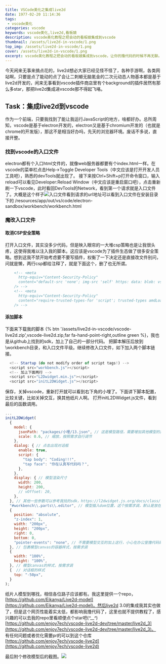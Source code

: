 ```yaml
---
title: VSCode美化之集成live2d
date: 1977-02-20 11:14:36
tags: 
 - vscode美化
categories: vscode
keywords: vscode美化,live2d,看板娘
description: vscode美化教程之把会动的看板娘集成到vscode
thumbnail: /assets/live2d-in-vscode/1.png
top_img: /assets/live2d-in-vscode/1.png
cover: /assets/live2d-in-vscode/1.png
excerpt: vscode美化教程之把会动的看板娘集成到vscode，让你的撸代码的时候不再无聊。
---
```


今天闲来无事来搞点花的，live2d想必大家已经见怪不怪了，各种手游啊，各类网站啊，只要是点了能动的<span class="shy-block">点了会让二刺螈无脑氪金的</span>二次元动态人物基本都是基于live2d开发的，闲来无事看到vscode插件商店里有个background的插件居然有那么多star，那把live2d集成进vscode那不得起飞咯。

## Task：集成live2d到vscode

作为一个前端，只要我找到了能让我运行JavaScript的地方，啥都好办。总所周知，vscode是基于electron开发的，electron又是基于chromium开发的（也就是chrome的开发版），那这不是相当好办吗，先天的浏览器环境。废话不多说，直接开整。

### 找到vscode的入口文件

electron都有个入口html文件的，就像web服务器都要有个index.html一样。在vscode的菜单栏点击Help->Toggle Developer Tools（中文应该是打开开发人员工具吧），熟悉的devTools就出现了。
接下来按Ctrl+Shift+p打开命令窗口，输入reload可以看见Developer:Reload Window（中文应该是重启窗口吧），点击重新刷一下vscode，此时看回DevTools的Network，看到第一个请求就是入口文件了。大概是这个样子![入口文件](/assets/live2d-in-vscode/2.png)看到请求的url地址可以看到入口文件在安装目录下的
/resources/app/out/vs/code/electron-sandbox/workbench/workbench.html

### 魔改入口文件

#### 取消CSP安全策略

打开入口文件，其实没多少代码，但是映入眼帘的一大堆csp策略也是让我很头疼，这使得我难以注入我的脚本。这应该是vscode为了插件生态做了很多安全策略。想到这我不禁开始考虑要不要写插件，权衡了一下决定还是直接改文件<span class="shy-block">别问，问就是懒</span>，两行csp都给注释了，就是下面这个，删了也无所谓。

``` html
    <!-- <meta
      http-equiv="Content-Security-Policy"
      content="default-src 'none'; img-src 'self' https: data: blob: vscode-remote-resource:; media-src 'self'; frame-src 'self' vscode-webview:; object-src 'self'; script-src 'self' 'unsafe-eval' blob:; style-src 'self' 'unsafe-inline'; connect-src 'self' https: ws:; font-src 'self' https: vscode-remote-resource:;"
    /> -->
    <!-- <meta
      http-equiv="Content-Security-Policy"
      content="require-trusted-types-for 'script'; trusted-types amdLoader cellRendererEditorText defaultWorkerFactory diffEditorWidget stickyScrollViewLayer editorGhostText domLineBreaksComputer editorViewLayer diffReview dompurify notebookRenderer safeInnerHtml standaloneColorizer tokenizeToString;"
    /> -->
```

#### 添加脚本

下面来下载我的脚本 {% btn '/assets/live2d-in-vscode/vscode-live2d.zip',vscode-live2d.zip,far fa-hand-point-right,outline green %}，我也是从github上找到的sdk，加上了自己的一部分代码。
把脚本解压后放到\workbench目录，和入口文件平级。继续修改入口文件，如下加入两个脚本链接。

``` javascript
  <!-- Startup (do not modify order of script tags!) -->
  <script src="workbench.js"></script>
  <!-- 加上下面两行 -->
  <script src="L2Dwidget.min.js"></script>
  <script src="initL2DWidget.js"></script>
```

保存，关掉vscode，重新打开就可以看到右下角的小埋了。下面讲下脚本配置，比较关键，比如关掉交互，换其他纸片人啊。
打开initL2DWidget.js文件，看到最后的函数调用。

``` initL2DWidget.js
...
initL2DWidget(
  {
    model: {
      jsonPath: "packages/小埋/13.json", // 这是模型路径，需要增加其他模型的扔到packages里面改下路径就行
      scale: 0.6, // 缩放，按照需求自行调节
    },
    dialog: { // 点击出现对话框
      enable: true,
      script: {
        "tap body": "Coding!!!",
        "tap face": "你在认真写代码吗？",
      },
    },
    display: { // 模型渲染尺寸
      width: 200,
      height: 200,
      // vOffset: 20,
    },
  }, // 其他一些参数可以参考我找的sdk，https://l2dwidget.js.org/docs/class/src/index.js~L2Dwidget.html
  "#workbench\\.parts\\.editor", // 模型插入dom位置，这个按需求调，默认是放在body里fixed布局，因为比较遮挡下面的调试窗口我给挪了个位置
  {
    position: "absolute",
    "z-index": 1,
    width: "200px",
    height: "200px",
    right: 0,
    bottom: 0,
    "pointer-events": "none", // 不需要模型交互的加上这行，小心在办公室撸代码的时候不小心点到，然后外放个社死语音
  }, // 包裹模型canvas的容器样式，按需求调
  {
    width: "100%",
    height: "100%",
  }, // 模型canvas的样式，按需求调
  {  // 对话框的样式
    top: "-50px",
  }
);
```

纸片人模型到哪找，相信各位路子应该都有。我这里提供一个repo，[https://github.com/Eikanya/Live2d-model](https://github.com/Eikanya/Live2d-model)。然后live2d 3.0的集成我其实也做了，但是这个网页性能着实太低，都影响我撸代码了，这里也就不提供教程了，感兴趣的可以去我的repo里看<span class="shy-block">顺便点个star吧(*^__^*)</span>[https://github.com/enjoy7ech/vscode-live2d-dev/tree/master/live2d_3](https://github.com/enjoy7ech/vscode-live2d-dev/tree/master/live2d_3)。
有任何问题或者优化需要pr的可以到这个仓库<i class="far fa-hand-point-right"></i>[https://github.com/enjoy7ech/vscode-live2d](https://github.com/enjoy7ech/vscode-live2d)

最后附个修改模型后的截图。![](/assets/live2d-in-vscode/2.gif)
